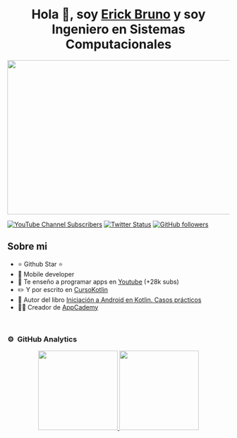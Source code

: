 <div align="center">
  <h1 align="center">Hola 👋, soy <a href="">Erick Bruno</a> y soy Ingeniero en Sistemas Computacionales</h1>
  <img src="https://i.imgur.com/Ngkw5dP.jpg" width="960" height="350">
</div>

[![YouTube Channel Subscribers](https://img.shields.io/youtube/channel/subscribers/UCwjAelmfIb8ke7MGvJeF3qw?style=social)](https://youtube.com/@capitannemo537)
[![Twitter Status](https://img.shields.io/twitter/url/https/twitter.com/BrunoBr19944022/status/?style=social)](https://twitter.com/BrunoBr19944022)
[![GitHub followers](https://img.shields.io/github/followers/BrunoE2001?style=social)](https://github.com/BrunoE2001)

## Sobre mi

- ⭐ Github Star ⭐ 
- 📲 Mobile developer
- 🎥 Te enseño a programar apps en [Youtube](https://youtube.com/aristidevs?sub_confirmation=1) (+28k subs)
- ✏️ Y por escrito en [CursoKotlin](https://cursokotlin.com)
- 📗 Autor del libro [Iniciación a Android en Kotlin. Casos prácticos](https://www.paraninfo.es/catalogo/9788428340922/iniciacion-a-android-en-kotlin--casos-practicos)
- 🧑‍🏫 Creador de [AppCademy](https://appcademy.dev)
<br>

### ⚙️ &nbsp;GitHub Analytics

<p align="center">
<a href="https://github.com/ArisGuimera">
  <img height="180em" src="https://github-readme-stats-eight-theta.vercel.app/api?username=ArisGuimera&show_icons=true&theme=algolia&include_all_commits=true&count_private=true"/>
  <img height="180em" src="https://github-readme-stats-eight-theta.vercel.app/api/top-langs/?username=ArisGuimera&layout=compact&langs_count=8&theme=algolia"/>
</a>
</p>
